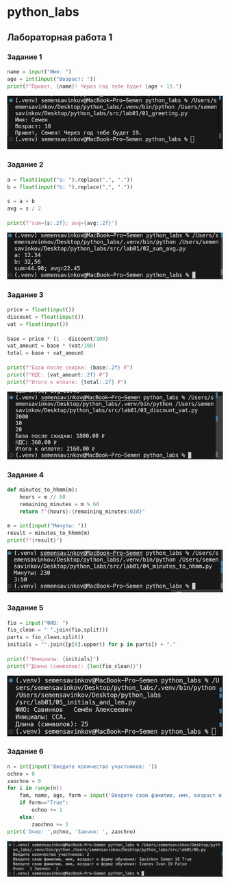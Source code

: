 # python_labs

## Лабораторная работа 1

### Задание 1

```python
name = input("Имя: ")
age = int(input("Возраст: "))
print(f"Привет, {name}! Через год тебе будет {age + 1}.")
```
![image 1](../../images/lab01/01_greeting.png)

### Задание 2

```python
a = float(input("a: ").replace(",", "."))
b = float(input("b: ").replace(",", "."))

s = a + b
avg = s / 2

print(f"sum={s:.2f}; avg={avg:.2f}")
```
![image 2](../../images/lab01/02_sum_avg.png)

### Задание 3

```python
price = float(input())
discount = float(input())
vat = float(input())

base = price * (1 - discount/100)
vat_amount = base * (vat/100)
total = base + vat_amount

print(f"База после скидки: {base:.2f} ₽")
print(f"НДС: {vat_amount:.2f} ₽")
print(f"Итого к оплате: {total:.2f} ₽")
```
![image 3](../../images/lab01/03_discount_vat.png)

### Задание 4

```python
def minutes_to_hhmm(m):
    hours = m // 60
    remaining_minutes = m % 60
    return f"{hours}:{remaining_minutes:02d}"

m = int(input("Минуты: "))
result = minutes_to_hhmm(m)
print(f"{result}")
```
![image 4](../../images/lab01/04_minutes_to_hhmm.png)

### Задание 5

```python
fio = input("ФИО: ")
fio_clean = " ".join(fio.split())
parts = fio_clean.split()
initials = "".join([p[0].upper() for p in parts]) + "."

print(f"Инициалы: {initials}")
print(f"Длина (символов): {len(fio_clean)}")
```
![image 5](../../images/lab01/05_initials_and_len.png)

### Задание 6

```python
n = int(input('Введите количество участников: '))  
ochno = 0  
zaochno = 0
for i in range(n):
    fam, name, age, form = input('Введите свою фамилию, имя, возраст и форму обучения: ').split()
    if form=="True":
        ochno += 1
    else:
        zaochno += 1
print('Очно: ',ochno, 'Заочно: ', zaochno)
```
![image 6](../../images/lab01/06.png)